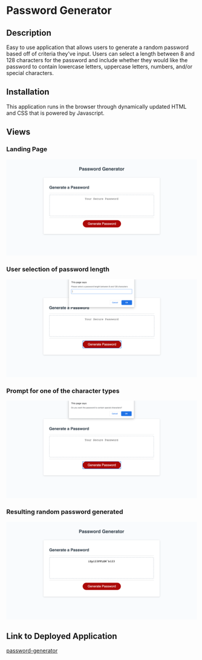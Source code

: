 # Password Generator

## Description

Easy to use application that allows users to generate a random password based off of criteria they've input. Users can select a length between 8 and 128 characters for the password and include whether they would like the password to contain lowercase letters, uppercase letters, numbers, and/or special characters.

## Installation

This application runs in the browser through dynamically updated HTML and CSS that is powered by Javascript.

## Views

### Landing Page

![Landing page view](./assets/img1.png)

### User selection of password length

![Password Length View](./assets/img2.png)

### Prompt for one of the character types

![Character Type View](./assets/img3.png)

### Resulting random password generated

![Generated view](./assets/img4.png)

## Link to Deployed Application

[password-generator](https://smserpa.github.io/password-generator/)

